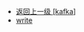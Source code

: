 - [返回上一级 [kafka]](notes/code/Storm/storm-kafka-integration/src/main/java/com/heibaiying/kafka/)
- [write](notes/code/Storm/storm-kafka-integration/src/main/java/com/heibaiying/kafka/write/)
